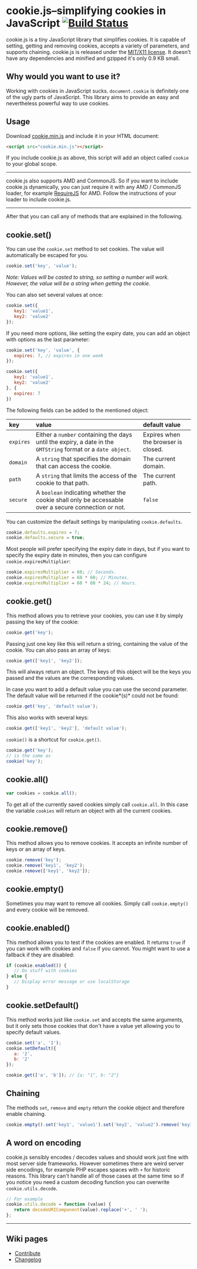 #  cookie.js–simplifying cookies in JavaScript [![Build Status](https://travis-ci.org/florian/cookie.js.png?branch=master)](https://travis-ci.org/florian/cookie.js)

cookie.js is a tiny JavaScript library that simplifies cookies. It is capable of setting, getting and removing cookies, accepts a variety of parameters, and supports chaining. cookie.js is released under the [MIT/X11 license](https://github.com/florian/cookie.js/blob/master/license). It doesn't have any dependencies and minified and gzipped it's only 0.9 KB small.

## Why would you want to use it?
Working with cookies in JavaScript sucks. `document.cookie` is definitely one of the ugly parts of JavaScript. This library aims to provide an easy and nevertheless powerful way to use cookies.

## Usage

Download [cookie.min.js](https://raw.github.com/florian/cookie.js/master/cookie.min.js) and include it in your HTML document:

```html
<script src="cookie.min.js"></script>
```

If you include cookie.js as above, this script will add an object called `cookie` to your global scope.

---

cookie.js also supports AMD and CommonJS. So if you want to include cookie.js dynamically, you can just require it with any AMD / CommonJS loader, for example [RequireJS](http://requirejs.org/) for AMD.
Follow the instructions of your loader to include cookie.js.

---

After that you can call any of methods that are explained in the following.

## cookie.set()
You can use the `cookie.set` method to set cookies. The value will automatically be escaped for you.

```javascript
cookie.set('key', 'value');
```

*Note: Values will be casted to string, so setting a number will work. However, the value will be a string when getting the cookie.*

You can also set several values at once:

```javascript
cookie.set({
   key1: 'value1',
   key2: 'value2'
});
```

If you need more options, like setting the expiry date, you can add an object with options as the last parameter:

```javascript
cookie.set('key', 'value', {
   expires: 7, // expires in one week
});

cookie.set({
   key1: 'value1',
   key2: 'value2'
}, {
   expires: 7
})
```

The following fields can be added to the mentioned object:

| key | value | default value |
|:--|:--|:--|
| `expires` |  Either a `number` containing the days until the expiry, a date in the `GMTString` format or a `date object`. | Expires when the browser is closed. |
| `domain` |  A `string` that specifies the domain that can access the cookie. | The current domain. |
| `path` | A `string` that limits the access of the cookie to that path. | The current path. |
| `secure` | A `boolean` indicating whether the cookie shall only be accessable over a secure connection or not. | `false` |

You can customize the default settings by manipulating `cookie.defaults`.

```javascript
cookie.defaults.expires = 7;
cookie.defaults.secure = true;
```

Most people will prefer specifying the expiry date in days, but if you want to specify the expiry date in minutes, then you can configure `cookie.expiresMultiplier`:

```javascript
cookie.expiresMultiplier = 60; // Seconds.
cookie.expiresMultiplier = 60 * 60; // Minutes.
cookie.expiresMultiplier = 60 * 60 * 24; // Hours.
```

## cookie.get()
This method allows you to retrieve your cookies, you can use it by simply passing the key of the cookie:

```javascript
cookie.get('key');
```

Passing just one key like this will return a string, containing the value of the cookie. You can also pass an array of keys:

```javascript
cookie.get(['key1', 'key2']);
```

This will always return an object. The keys of this object will be the keys you passed and the values are the corresponding values.

In case you want to add a default value you can use the second parameter. The default value will be returned if the cookie*(s)* could not be found:

```javascript
cookie.get('key', 'default value');
```

This also works with several keys:

```javascript
cookie.get(['key1', 'key2'], 'default value');
```

`cookie()` is a shortcut for `cookie.get()`.

```javascript
cookie.get('key');
// is the same as
cookie('key');
```

## cookie.all()

```javascript
var cookies = cookie.all();
```

To get all of the currently saved cookies simply call `cookie.all`. In this case the variable `cookies` will return an object with all the current cookies.

## cookie.remove()

This method allows you to remove cookies. It accepts an infinite number of keys or an array of keys.

```javascript
cookie.remove('key');
cookie.remove('key1', 'key2');
cookie.remove(['key1', 'key2']);
```

## cookie.empty()

Sometimes you may want to remove all cookies. Simply call `cookie.empty()` and every cookie will be removed.

## cookie.enabled()

This method allows you to test if the cookies are enabled. It returns `true` if you can work with cookies and `false` if you cannot. You might want to use a fallback if they are disabled:

```javascript
if (cookie.enabled()) {
   // Do stuff with cookies
} else {
   // Display error message or use localStorage
}
```

## cookie.setDefault()

This method works just like `cookie.set` and accepts the same arguments, but it
only sets those cookies that don't have a value yet allowing you to specify
default values.

```javascript
cookie.set('a', '1');
cookie.setDefault({
   a: '2',
   b: '2'
});

cookie.get(['a', 'b']); // {a: "1", b: "2"}
```

## Chaining

The methods `set`, `remove` and `empty` return the cookie object and therefore enable chaining.

```javascript
cookie.empty().set('key1', 'value1').set('key2', 'value2').remove('key1');
```

## A word on encoding

cookie.js sensibly encodes / decodes values and should work just fine with most
server side frameworks. However sometimes there are weird server side encodings,
for example PHP escapes spaces with `+` for historic reasons.
This library can't handle all of those cases at the same time so if you notice
you need a custom decoding function you can overwrite `cookie.utils.decode`.

```javascript
// For example
cookie.utils.decode = function (value) {
   return decodeURIComponent(value).replace('+', ' ');
};
```

- - -

## Wiki pages

- [Contribute](https://github.com/florian/cookie.js/wiki/Contribute)
- [Changelog](https://github.com/florian/cookie.js/wiki/Changelog)
